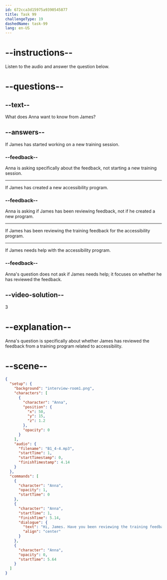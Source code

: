 ```yaml
---
id: 672cca3d15975a9390545877
title: Task 99
challengeType: 19
dashedName: task-99
lang: en-US
---
```


<!-- (Audio) Anna: Hi James, have you been reviewing the training feedback for our accessibility program? -->

# --instructions--

Listen to the audio and answer the question below.

# --questions--

## --text--

What does Anna want to know from James?

## --answers--

If James has started working on a new training session.

### --feedback--

Anna is asking specifically about the feedback, not starting a new training session.

---

If James has created a new accessibility program.

### --feedback--

Anna is asking if James has been reviewing feedback, not if he created a new program.

---

If James has been reviewing the training feedback for the accessibility program.

---

If James needs help with the accessibility program.

### --feedback--

Anna's question does not ask if James needs help; it focuses on whether he has reviewed the feedback.

## --video-solution--

3

# --explanation--

Anna's question is specifically about whether James has reviewed the feedback from a training program related to accessibility.

# --scene--

```json
{
  "setup": {
    "background": "interview-room1.png",
    "characters": [
      {
        "character": "Anna",
        "position": {
          "x": 50,
          "y": 15,
          "z": 1.2
        },
        "opacity": 0
      }
    ],
    "audio": {
      "filename": "B1_4-4.mp3",
      "startTime": 1,
      "startTimestamp": 0,
      "finishTimestamp": 4.14
    }
  },
  "commands": [
    {
      "character": "Anna",
      "opacity": 1,
      "startTime": 0
    },
    {
      "character": "Anna",
      "startTime": 1,
      "finishTime": 5.14,
      "dialogue": {
        "text": "Hi, James. Have you been reviewing the training feedback for our accessibility program?",
        "align": "center"
      }
    },
    {
      "character": "Anna",
      "opacity": 0,
      "startTime": 5.64
    }
  ]
}
```
